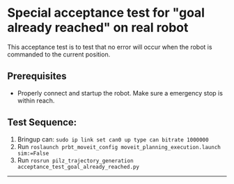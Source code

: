 <!--
Copyright (c) 2018 Pilz GmbH & Co. KG

This program is free software: you can redistribute it and/or modify
it under the terms of the GNU Lesser General Public License as published by
the Free Software Foundation, either version 3 of the License, or
(at your option) any later version.

This program is distributed in the hope that it will be useful,
but WITHOUT ANY WARRANTY; without even the implied warranty of
MERCHANTABILITY or FITNESS FOR A PARTICULAR PURPOSE.  See the
GNU Lesser General Public License for more details.

You should have received a copy of the GNU Lesser General Public License
along with this program.  If not, see <http://www.gnu.org/licenses/>.
-->

# Special acceptance test for "goal already reached" on real robot
This acceptance test is to test that no error will occur when the robot is commanded to the current position.

## Prerequisites
  - Properly connect and startup the robot. Make sure a emergency stop is within reach.

## Test Sequence:
  1. Bringup can: `sudo ip link set can0 up type can bitrate 1000000`
  2. Run `roslaunch prbt_moveit_config moveit_planning_execution.launch sim:=False`
  3. Run `rosrun pilz_trajectory_generation acceptance_test_goal_already_reached.py`
---
